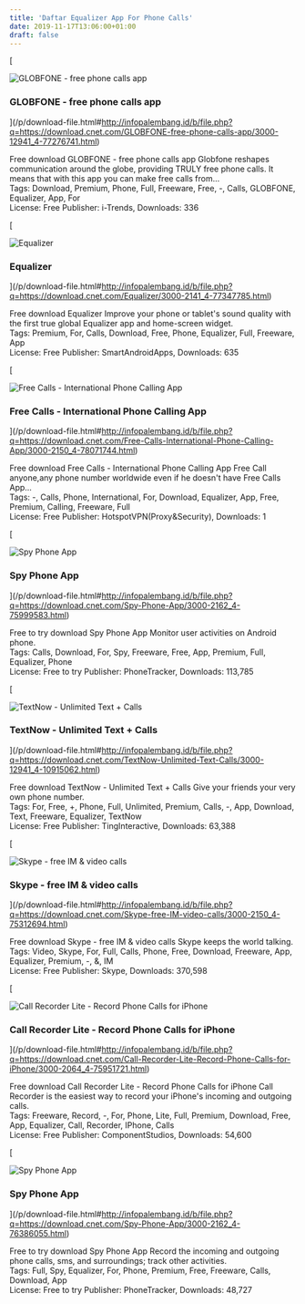 ```yaml
---
title: 'Daftar Equalizer App For Phone Calls'
date: 2019-11-17T13:06:00+01:00
draft: false
---
```


[

![GLOBFONE - free phone calls app](https://dl1.cbsistatic.com/i/r/2016/06/19/4e5eab6f-964c-438c-ab44-03f0fc56b1e1/thumbnail/64x64/2c572f5d752b70a7f19fb22684fb06c9/iconios64.png "GLOBFONE - free phone calls app")

### GLOBFONE - free phone calls app

](/p/download-file.html#http://infopalembang.id/b/file.php?q=https://download.cnet.com/GLOBFONE-free-phone-calls-app/3000-12941_4-77276741.html)

Free download GLOBFONE - free phone calls app Globfone reshapes communication around the globe, providing TRULY free phone calls. It means that with this app you can make free calls from...  
Tags: Download, Premium, Phone, Full, Freeware, Free, -, Calls, GLOBFONE, Equalizer, App, For  
License: Free Publisher: i-Trends, Downloads: 336

[

![Equalizer](https://dl4.cbsistatic.com/asset/581/bundles/downloadcore/images/default_product_icon/icon_android_64.png "Equalizer")

### Equalizer

](/p/download-file.html#http://infopalembang.id/b/file.php?q=https://download.cnet.com/Equalizer/3000-2141_4-77347785.html)

Free download Equalizer Improve your phone or tablet's sound quality with the first true global Equalizer app and home-screen widget.  
Tags: Premium, For, Calls, Download, Free, Phone, Equalizer, Full, Freeware, App  
License: Free Publisher: SmartAndroidApps, Downloads: 635

[

![Free Calls - International Phone Calling App](https://dl1.cbsistatic.com/i/r/2019/05/25/3d8c74fb-7128-4df5-8ad8-6c1f4de1151a/thumbnail/64x64/09f5465b7909893c6e4be8ef76537c44/imgingest-4075172251016288561.png "Free Calls - International Phone Calling App")

### Free Calls - International Phone Calling App

](/p/download-file.html#http://infopalembang.id/b/file.php?q=https://download.cnet.com/Free-Calls-International-Phone-Calling-App/3000-2150_4-78071744.html)

Free download Free Calls - International Phone Calling App Free Call anyone,any phone number worldwide even if he doesn't have Free Calls App...  
Tags: -, Calls, Phone, International, For, Download, Equalizer, App, Free, Premium, Calling, Freeware, Full  
License: Free Publisher: HotspotVPN(Proxy&Security), Downloads: 1

[

![Spy Phone App](https://i.i.cbsi.com/cnwk.1d/i/tim2/2015/05/12/73594859ecd30a0e79131dfd86a2fb2cabf6_Icon_32x32.png "Spy Phone App")

### Spy Phone App

](/p/download-file.html#http://infopalembang.id/b/file.php?q=https://download.cnet.com/Spy-Phone-App/3000-2162_4-75999583.html)

Free to try download Spy Phone App Monitor user activities on Android phone.  
Tags: Calls, Download, For, Spy, Freeware, Free, App, Premium, Full, Equalizer, Phone  
License: Free to try Publisher: PhoneTracker, Downloads: 113,785

[

![TextNow - Unlimited Text + Calls](https://dl1.cbsistatic.com/i/r/2017/08/21/e07ae65f-6f50-4314-b698-d1d062d50332/thumbnail/64x64/8bb23015660c0e5aacf4244eefee4cd9/imgingest-7149357438831917561.jpg "TextNow - Unlimited Text + Calls")

### TextNow - Unlimited Text + Calls

](/p/download-file.html#http://infopalembang.id/b/file.php?q=https://download.cnet.com/TextNow-Unlimited-Text-Calls/3000-12941_4-10915062.html)

Free download TextNow - Unlimited Text + Calls Give your friends your very own phone number.  
Tags: For, Free, +, Phone, Full, Unlimited, Premium, Calls, -, App, Download, Text, Freeware, Equalizer, TextNow  
License: Free Publisher: TingInteractive, Downloads: 63,388

[

![Skype - free IM & video calls](https://dl1.cbsistatic.com/i/r/2018/12/02/b55a8fdc-d09f-417e-b657-6e2f34db135a/thumbnail/64x64/34adc17cfc9e87e6ba391c67a03a393d/imgingest-6703429526626567566.png "Skype - free IM & video calls")

### Skype - free IM & video calls

](/p/download-file.html#http://infopalembang.id/b/file.php?q=https://download.cnet.com/Skype-free-IM-video-calls/3000-2150_4-75312694.html)

Free download Skype - free IM & video calls Skype keeps the world talking.  
Tags: Video, Skype, For, Full, Calls, Phone, Free, Download, Freeware, App, Equalizer, Premium, -, &, IM  
License: Free Publisher: Skype, Downloads: 370,598

[

![Call Recorder Lite - Record Phone Calls for iPhone](https://dl1.cbsistatic.com/i/r/2017/02/17/ed593fd8-eff2-4fa4-9e1a-83bdb788f046/thumbnail/64x64/28fc7309ce2a9109b293ba27ade373ae/imgingest-4394086204072585997.jpg "Call Recorder Lite - Record Phone Calls for iPhone")

### Call Recorder Lite - Record Phone Calls for iPhone

](/p/download-file.html#http://infopalembang.id/b/file.php?q=https://download.cnet.com/Call-Recorder-Lite-Record-Phone-Calls-for-iPhone/3000-2064_4-75951721.html)

Free download Call Recorder Lite - Record Phone Calls for iPhone Call Recorder is the easiest way to record your iPhone's incoming and outgoing calls.  
Tags: Freeware, Record, -, For, Phone, Lite, Full, Premium, Download, Free, App, Equalizer, Call, Recorder, IPhone, Calls  
License: Free Publisher: ComponentStudios, Downloads: 54,600

[

![Spy Phone App](https://i.i.cbsi.com/cnwk.1d/i/tim2/2016/03/24/Foreman_14307205_9835_Untitled_64x64.png "Spy Phone App")

### Spy Phone App

](/p/download-file.html#http://infopalembang.id/b/file.php?q=https://download.cnet.com/Spy-Phone-App/3000-2162_4-76386055.html)

Free to try download Spy Phone App Record the incoming and outgoing phone calls, sms, and surroundings; track other activities.  
Tags: Full, Spy, Equalizer, For, Phone, Premium, Free, Freeware, Calls, Download, App  
License: Free to try Publisher: PhoneTracker, Downloads: 48,727